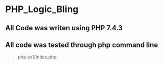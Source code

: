 # PHP_Logic_Bling

## All Code was writen using PHP 7.4.3

## All code was tested through php command line
> php ex1/index.php